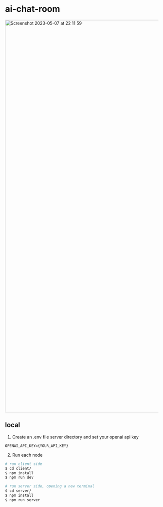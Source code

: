 # ai-chat-room
<img width="1284" alt="Screenshot 2023-05-07 at 22 11 59" src="https://user-images.githubusercontent.com/41677855/236740350-8d033cac-f1f9-4aca-99d0-06f649367810.png">

## local

1. Create an .env file server directory and set your openai api key

```
OPENAI_API_KEY={YOUR_API_KEY}
```

2. Run each node

```sh
# run client side
$ cd client/
$ npm install
$ npm run dev

# run server side, opening a new terminal
$ cd server/
$ npm install
$ npm run server
```
